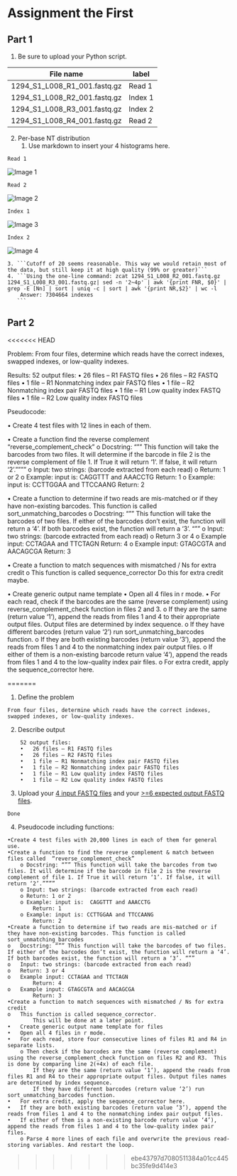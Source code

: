 # Assignment the First

## Part 1
1. Be sure to upload your Python script.

| File name | label |
|---|---|
| 1294_S1_L008_R1_001.fastq.gz |Read 1 |
| 1294_S1_L008_R2_001.fastq.gz |Index 1 |
| 1294_S1_L008_R3_001.fastq.gz |Index 2 |
| 1294_S1_L008_R4_001.fastq.gz |Read 2 |

2. Per-base NT distribution
    1. Use markdown to insert your 4 histograms here.

``` 
Read 1
```

![Image 1](https://github.com/jjacobson95/Demultiplexing-Bi622/blob/master/Assignment-the-first/Demultiplexing_the_first_histograms/histogram_R1.png)
``` 
Read 2
```
![Image 2](https://github.com/jjacobson95/Demultiplexing-Bi622/blob/master/Assignment-the-first/Demultiplexing_the_first_histograms/histogram_R4.png)
``` 
Index 1
```
![Image 3](https://github.com/jjacobson95/Demultiplexing-Bi622/blob/master/Assignment-the-first/Demultiplexing_the_first_histograms/histogram_R2.png)
``` 
Index 2
```
![Image 4](https://github.com/jjacobson95/Demultiplexing-Bi622/blob/master/Assignment-the-first/Demultiplexing_the_first_histograms/histogram_R3.png)




    3. ```Cutoff of 20 seems reasonable. This way we would retain most of the data, but still keep it at high quality (99% or greater)```
    4. ```Using the one-line command: zcat 1294_S1_L008_R2_001.fastq.gz 1294_S1_L008_R3_001.fastq.gz| sed -n '2~4p' | awk '{print FNR, $0}' | grep -E [Nn] | sort | uniq -c | sort | awk '{print NR,$2}' | wc -l
		Answer: 7304664 indexes
       ```
    
## Part 2
<<<<<<< HEAD

Problem:
From four files, determine which reads have the correct indexes, swapped indexes, or low-quality indexes. 

Results:
52 output files:
•	26 files – R1 FASTQ files
•	26 files – R2 FASTQ files
•	1 file – R1 Nonmatching index pair FASTQ files
•	1 file – R2 Nonmatching index pair FASTQ files
•	1 file – R1 Low quality index FASTQ files
•	1 file – R2 Low quality index FASTQ files


Pseudocode:

•	Create 4 test files with 12 lines in each of them.

•	Create a function find the reverse complement “reverse_complement_check”
	o	Docstring: “”” This function will take the barcodes from two files. It will determine if the barcode in file 2 is the reverse complement of file 1. If True it will return ‘1’. If false, it will return ‘2’.””””
	o	Input: two strings: (barcode extracted from each read)
	o	Return: 1 or 2
o	Example: input is:  CAGGTTT and AAACCTG
	Return: 1
o	Example: input is: CCTTGGAA and TTCCAANG
	Return: 2

•	Create a function to determine if two reads are mis-matched or if they have non-existing barcodes. This function is called sort_unmatching_barcodes
	o	Docstring: “”” This function will take the barcodes of two files. If either of the barcodes don’t exist, the function will return a ‘4’. If both barcodes exist, the function will return a ‘3’. “””
	o	Input: two strings: (barcode extracted from each read)
	o	Return 3 or 4
o	Example input: CCTAGAA and TTCTAGN
	Return: 4
o	Example input: GTAGCGTA and AACAGCGA
	Return: 3

•	Create a function to match sequences with mismatched / Ns for extra credit
o	This function is called sequence_corrector
	Do this for extra credit maybe. 

•	Create generic output name template
•	Open all 4 files in r mode.
•	For each read, check if the barcodes are the same (reverse complement) using reverse_complement_check function in files 2 and 3. 
	o	If they are the same (return value ‘1’), append the reads from files 1 and 4 to their appropriate output files. Output files are determined by index sequence.
	o	If they have different barcodes (return value ‘2’) run sort_unmatching_barcodes function.
		o	 If they are both existing barcodes (return value ‘3’), append the reads from files 1 and 4 to the nonmatching index pair output files. 
		o	 If either of them is a non-existing barcode return value ‘4’), append the reads from files 1 and 4 to the low-quality index pair files.
		o	 For extra credit, apply the sequence_corrector here.

=======
1. Define the problem
```
From four files, determine which reads have the correct indexes, swapped indexes, or low-quality indexes. 
```
2. Describe output
```
	52 output files:
	•	26 files – R1 FASTQ files
	•	26 files – R2 FASTQ files
	•	1 file – R1 Nonmatching index pair FASTQ files
	•	1 file – R2 Nonmatching index pair FASTQ files
	•	1 file – R1 Low quality index FASTQ files
	•	1 file – R2 Low quality index FASTQ files
```

3. Upload your [4 input FASTQ files](../TEST-input_FASTQ) and your [>=6 expected output FASTQ files](../TEST-output_FASTQ).
``` 
Done
```
4. Pseudocode including functions:
```
•Create 4 test files with 20,000 lines in each of them for general use.
•Create a function to find the reverse complement & match between files called  “reverse_complement_check”
	o Docstring: “”” This function will take the barcodes from two files. It will determine if the barcode in file 2 is the reverse complement of file 1. If True it will return ‘1’. If false, it will return ‘2’.””””
	o Input: two strings: (barcode extracted from each read)
	o Return: 1 or 2
	o Example: input is:  CAGGTTT and AAACCTG
		Return: 1
	o Example: input is: CCTTGGAA and TTCCAANG
		Return: 2
•Create a function to determine if two reads are mis-matched or if they have non-existing barcodes. This function is called sort_unmatching_barcodes
o	Docstring: “”” This function will take the barcodes of two files. If either of the barcodes don’t exist, the function will return a ‘4’. If both barcodes exist, the function will return a ‘3’. “””
o	Input: two strings: (barcode extracted from each read)
o	Return: 3 or 4
o	Example input: CCTAGAA and TTCTAGN
		Return: 4
o	Example input: GTAGCGTA and AACAGCGA
		Return: 3
•Create a function to match sequences with mismatched / Ns for extra credit
o	This function is called sequence_corrector. 
		This will be done at a later point.
•	Create generic output name template for files
•	Open all 4 files in r mode.
•	For each read, store four consecutive lines of files R1 and R4 in separate lists.
	o Then check if the barcodes are the same (reverse complement) using the reverse_complement_check function on files R2 and R3.  This is done by comparing line 2(+4x) of each file.
		If they are the same (return value ‘1’), append the reads from files R1 and R4 to their appropriate output files. Output files names are determined by index sequence.
		If they have different barcodes (return value ‘2’) run sort_unmatching_barcodes function.
•	For extra credit, apply the sequence_corrector here.
•	If they are both existing barcodes (return value ‘3’), append the reads from files 1 and 4 to the nonmatching index pair output files. 
•	If either of them is a non-existing barcode return value ‘4’), append the reads from files 1 and 4 to the low-quality index pair files.
	o Parse 4 more lines of each file and overwrite the previous read-storing variables. And restart the loop.
```
>>>>>>> ebe43797d7080511384a01cc445bc35fe9d414e3
